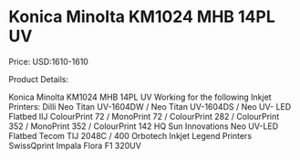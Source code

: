# Konica Minolta KM1024 MHB 14PL UV

Price: USD:1610-1610

Product Details:

Konica Minolta KM1024 MHB 14PL UV
Working for the following Inkjet Printers:
Dilli Neo Titan UV-1604DW / Neo Titan UV-1604DS / Neo UV-
LED
Flatbed
IIJ ColourPrint 72 / MonoPrint 72 / ColourPrint 282 / ColourPrint 352 / MonoPrint 352 / ColourPrint 142 HQ
Sun Innovations Neo UV-LED Flatbed
Tecom TIJ 2048C / 400
Orbotech Inkjet Legend Printers
SwissQprint Impala
Flora F1 320UV